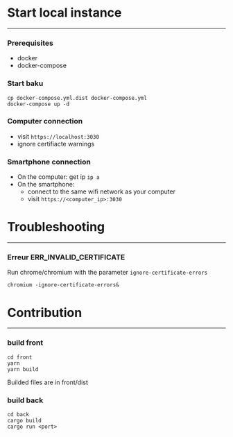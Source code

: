 # Start local instance
-----------------------

### Prerequisites
  - docker
  - docker-compose

### Start baku
```
cp docker-compose.yml.dist docker-compose.yml
docker-compose up -d
```

### Computer connection
- visit `https://localhost:3030`
- ignore certifiacte warnings

### Smartphone connection
- On the computer: get ip `ip a`
- On the smartphone: 
  * connect to the same wifi network as your computer
  * visit `https://<computer_ip>:3030`

# Troubleshooting
-----------------

### Erreur ERR_INVALID_CERTIFICATE
Run chrome/chromium with the parameter `ignore-certificate-errors`
```
chromium -ignore-certificate-errors&
```

# Contribution
--------------

### build front
```
cd front
yarn
yarn build
```
Builded files are in front/dist

### build back
```
cd back
cargo build
cargo run <port>
```
